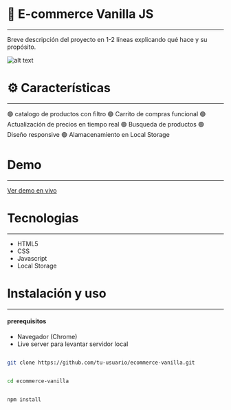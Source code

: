 # 🛒 E-commerce Vanilla JS
---

Breve descripción del proyecto en 1-2 líneas explicando qué hace y su propósito.



![alt text](image-url)


# ⚙️ Características
---

🟢 catalogo de productos con filtro
🟢 Carrito de compras funcional
🟢 Actualización de precios en tiempo real
🟢 Busqueda de productos
🟢 Diseño responsive
🟢 Alamacenamiento en Local Storage


# Demo
---

[Ver demo en vivo](https://tu-usuario.github.io/ecommerce-vanilla)


# Tecnologias
---

- HTML5
- CSS
- Javascript
- Local Storage

# Instalación y uso
---

#### prerequisitos

- Navegador (Chrome)
- Live server para levantar servidor local


```bash

git clone https://github.com/tu-usuario/ecommerce-vanilla.git 

```

```bash

cd ecommerce-vanilla

```

```bash

npm install

```
